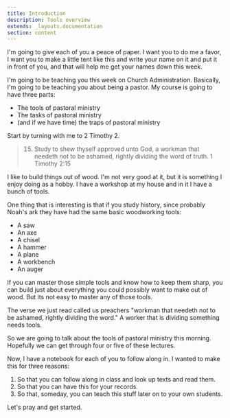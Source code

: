 ```yaml
---
title: Introduction
description: Tools overview
extends: _layouts.documentation
section: content
---
```


I'm going to give each of you a peace of paper.  I want you to do me a favor, I want you to make a little tent like this and write your name on it and put it in front of you, and that will help me get your names down this week.

I'm going to be teaching you this week on Church Administration.  Basically, I'm going to be teaching you about being a pastor.  My course is going to have three parts:
- The tools of pastoral ministry
- The tasks of pastoral ministry
- (and if we have time) the traps of pastoral ministry

Start by turning with me to 2 Timothy 2.

> 15. Study to shew thyself approved unto God, a workman that needeth not to be ashamed, rightly dividing the word of truth.
> 1 Timothy 2:15


I like to build things out of wood.  I'm not very good at it, but it is something I enjoy doing as a hobby.  I have a workshop at my house and in it I have a bunch of tools.

One thing that is interesting is that if you study history, since probably Noah's ark they have had the same basic woodworking tools:
- A saw
- An axe
- A chisel
- A hammer
- A plane
- A workbench
- An auger

If you can master those simple tools and know how to keep them sharp, you can build just about everything you could possibly want to make out of wood. But its not easy to master any of those tools.

The verse we just read called us preachers "workman that needeth not to be ashamed, rightly dividing the word."  A worker that is dividing something needs tools.

So we are going to talk about the tools of pastoral ministry this morning.  Hopefully we can get through four or five of these lectures.

Now, I have a notebook for each of you to follow along in.  I wanted to make this for three reasons:

1. So that you can follow along in class and look up texts and read them.
2. So that you can have this for your records.
3. So that, someday,  you can teach this stuff later on to your own students.

Let's pray and get started.



